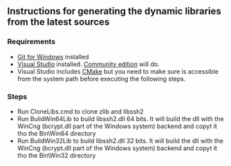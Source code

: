 ## Instructions for generating the dynamic libraries from the latest sources

### Requirements
- [Git for Windows](https://git-scm.com/download/win) installed
- [Visual Studio](https://visualstudio.microsoft.com/) installed. [Community edition](https://visualstudio.microsoft.com/vs/community/) will do.
- Visual Studio includes [CMake](https://cmake.org/) but you need to make sure is accessible from the system path before executing the following steps.

### Steps
- Run CloneLibs.cmd to clone zlib and libssh2
- Run BuildWin64Lib to build libssh2.dll 64 bits. It will build the dll with the WinCng (bcrypt.dll part of the Windows system) backend and copyt it tho the Bin\Win64 directory
- Run BuildWin32Lib to build libssh2.dll 32 bits. It will build the dll with the WinCng (bcrypt.dll part of the Windows system) backend and copyt it tho the Bin\Win32 directory
